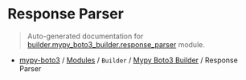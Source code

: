 # Response Parser

> Auto-generated documentation for [builder.mypy_boto3_builder.response_parser](https://github.com/vemel/mypy_boto3/blob/master/builder/mypy_boto3_builder/response_parser.py) module.

- [mypy-boto3](../../README.md#mypy_boto3) / [Modules](../../MODULES.md#mypy-boto3-modules) / `Builder` / [Mypy Boto3 Builder](index.md#mypy-boto3-builder) / Response Parser
